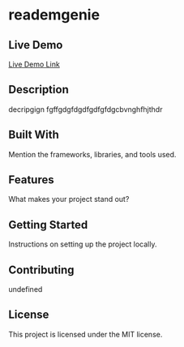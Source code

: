 
# reademgenie

## Live Demo
[Live Demo Link](hdrrgrggfg)

## Description
decripgign fgffgdgfdgdfgdfgfdgcbvnghfhjthdr

## Built With
Mention the frameworks, libraries, and tools used.

## Features
What makes your project stand out?

## Getting Started
Instructions on setting up the project locally.

## Contributing
undefined

## License
This project is licensed under the MIT license.
